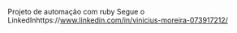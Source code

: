 Projeto de automação com ruby
Segue o LinkedInhttps://www.linkedin.com/in/vinicius-moreira-073917212/
